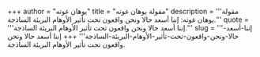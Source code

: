 +++
author = "يوهان غوته"
title = "مقولة يوهان غوته"
description = '''مقولة يوهان غوته: إننا أسعد حالا ونحن واقعون تحت تأثير الأوهام البريئة الساذجة.'''
quote = '''إننا أسعد حالا ونحن واقعون تحت تأثير الأوهام البريئة الساذجة.'''
slug = '''إننا-أسعد-حالا-ونحن-واقعون-تحت-تأثير-الأوهام-البريئة-الساذجة'''
+++
إننا أسعد حالا ونحن واقعون تحت تأثير الأوهام البريئة الساذجة.
